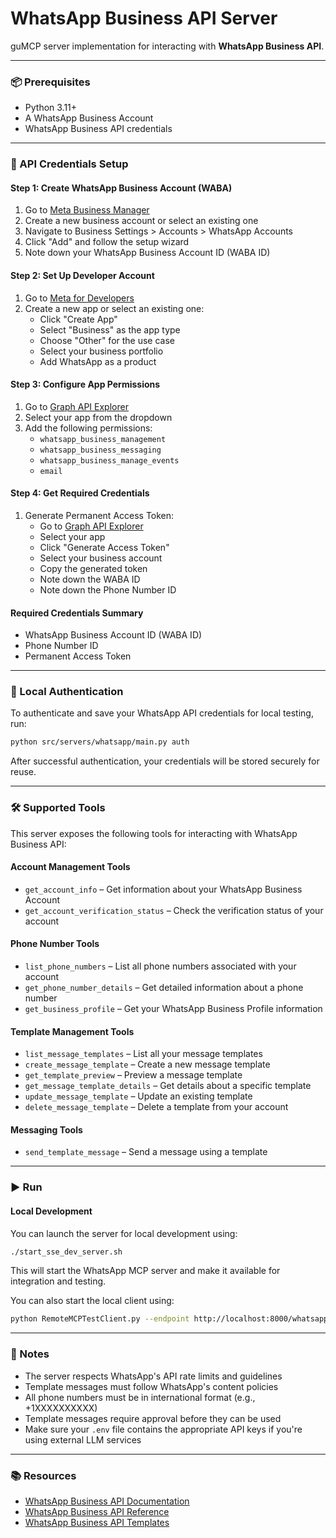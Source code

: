 # WhatsApp Business API Server

guMCP server implementation for interacting with **WhatsApp Business API**.

---

### 📦 Prerequisites

- Python 3.11+
- A WhatsApp Business Account
- WhatsApp Business API credentials

---

### 🔑 API Credentials Setup

#### Step 1: Create WhatsApp Business Account (WABA)
1. Go to [Meta Business Manager](https://business.facebook.com/)
2. Create a new business account or select an existing one
3. Navigate to Business Settings > Accounts > WhatsApp Accounts
4. Click "Add" and follow the setup wizard
5. Note down your WhatsApp Business Account ID (WABA ID)

#### Step 2: Set Up Developer Account
1. Go to [Meta for Developers](https://developers.facebook.com/)
2. Create a new app or select an existing one:
   - Click "Create App"
   - Select "Business" as the app type
   - Choose "Other" for the use case
   - Select your business portfolio
   - Add WhatsApp as a product

#### Step 3: Configure App Permissions
1. Go to [Graph API Explorer](https://developers.facebook.com/tools/explorer/)
2. Select your app from the dropdown
3. Add the following permissions:
   - `whatsapp_business_management`
   - `whatsapp_business_messaging`
   - `whatsapp_business_manage_events`
   - `email`

#### Step 4: Get Required Credentials

1. Generate Permanent Access Token:
   - Go to [Graph API Explorer](https://developers.facebook.com/tools/explorer/)
   - Select your app
   - Click "Generate Access Token"
   - Select your business account
   - Copy the generated token
   - Note down the WABA ID
   - Note down the Phone Number ID

#### Required Credentials Summary
- WhatsApp Business Account ID (WABA ID)
- Phone Number ID
- Permanent Access Token

---

### 🔐 Local Authentication

To authenticate and save your WhatsApp API credentials for local testing, run:

```bash
python src/servers/whatsapp/main.py auth
```

After successful authentication, your credentials will be stored securely for reuse.

---

### 🛠️ Supported Tools

This server exposes the following tools for interacting with WhatsApp Business API:

#### Account Management Tools
- `get_account_info` – Get information about your WhatsApp Business Account
- `get_account_verification_status` – Check the verification status of your account

#### Phone Number Tools
- `list_phone_numbers` – List all phone numbers associated with your account
- `get_phone_number_details` – Get detailed information about a phone number
- `get_business_profile` – Get your WhatsApp Business Profile information

#### Template Management Tools
- `list_message_templates` – List all your message templates
- `create_message_template` – Create a new message template
- `get_template_preview` – Preview a message template
- `get_message_template_details` – Get details about a specific template
- `update_message_template` – Update an existing template
- `delete_message_template` – Delete a template from your account

#### Messaging Tools
- `send_template_message` – Send a message using a template

---

### ▶️ Run

#### Local Development

You can launch the server for local development using:

```bash
./start_sse_dev_server.sh
```

This will start the WhatsApp MCP server and make it available for integration and testing.

You can also start the local client using:

```bash
python RemoteMCPTestClient.py --endpoint http://localhost:8000/whatsapp/local
```

---

### 📎 Notes

- The server respects WhatsApp's API rate limits and guidelines
- Template messages must follow WhatsApp's content policies
- All phone numbers must be in international format (e.g., +1XXXXXXXXXX)
- Template messages require approval before they can be used
- Make sure your `.env` file contains the appropriate API keys if you're using external LLM services

---

### 📚 Resources

- [WhatsApp Business API Documentation](https://developers.facebook.com/docs/whatsapp)
- [WhatsApp Business API Reference](https://developers.facebook.com/docs/whatsapp/api/messages)
- [WhatsApp Business API Templates](https://developers.facebook.com/docs/whatsapp/api/messages/message-templates)
